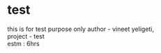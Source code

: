# test
this is for test purpose only
author - vineet yeligeti,
<br/>
project - test
<br/>
estm : 6hrs
